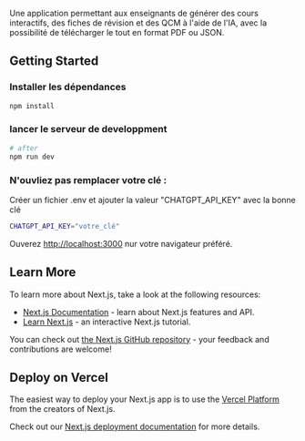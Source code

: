 Une application permettant aux enseignants de générer des cours interactifs, des fiches de révision et des QCM à l'aide de l'IA, avec la possibilité de télécharger le tout en format PDF ou JSON.
## Getting Started

### Installer les dépendances

```bash
npm install
```
### lancer le serveur de developpment 
```bash
# after
npm run dev
```
### N'ouvliez pas remplacer votre clé :
Créer un fichier .env et ajouter la valeur "CHATGPT_API_KEY" avec la bonne clé
```bash
CHATGPT_API_KEY="votre_clé"
```
Ouverez [http://localhost:3000](http://localhost:3000) nur votre navigateur préféré.


## Learn More

To learn more about Next.js, take a look at the following resources:

- [Next.js Documentation](https://nextjs.org/docs) - learn about Next.js features and API.
- [Learn Next.js](https://nextjs.org/learn) - an interactive Next.js tutorial.

You can check out [the Next.js GitHub repository](https://github.com/vercel/next.js) - your feedback and contributions are welcome!

## Deploy on Vercel

The easiest way to deploy your Next.js app is to use the [Vercel Platform](https://vercel.com/new?utm_medium=default-template&filter=next.js&utm_source=create-next-app&utm_campaign=create-next-app-readme) from the creators of Next.js.

Check out our [Next.js deployment documentation](https://nextjs.org/docs/app/building-your-application/deploying) for more details.

